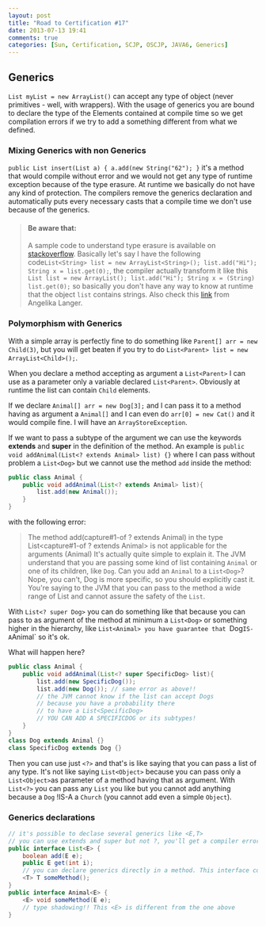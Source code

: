 ```yaml
---
layout: post
title: "Road to Certification #17"
date: 2013-07-13 19:41
comments: true
categories: [Sun, Certification, SCJP, OSCJP, JAVA6, Generics]
---
```

## Generics
`List myList = new ArrayList()` can accept any type of object (never primitives - well, with wrappers). With the usage of generics you are bound to declare the type of the Elements contained at compile time so we get compilation errors if we try to add a something different from what we defined.
<!-- more -->

### Mixing Generics with non Generics
`public List insert(List a) { a.add(new String("62"); }` it's a method that would compile without error and we would not get any type of runtime exception because of the type erasure. At runtime we basically do not have any kind of protection. The compilers remove the generics declaration and automatically puts every necessary casts that a compile time we don't use because of the generics.

> #### Be aware that:
> A sample code to understand type erasure is available on [stackoverflow](http://stackoverflow.com/questions/339699/java-generics-type-erasure-when-and-what-happens). Basically let's say I have the following code`List<String> list = new ArrayList<String>(); list.add("Hi"); String x = list.get(0);`, the compiler actually transform it like this `List list = new ArrayList(); list.add("Hi"); String x = (String) list.get(0);` so basically you don't have any way to know at runtime that the object `list` contains strings. Also check this [link](http://www.angelikalanger.com/GenericsFAQ/FAQSections/TechnicalDetails.html#FAQ001) from Angelika Langer.

### Polymorphism with Generics
With a simple array is perfectly fine to do something like `Parent[] arr = new Child(3)`, but you will get beaten if you try to do `List<Parent> list = new ArrayList<Child>();`.

When you declare a method accepting as argument a `List<Parent>` I can use as a parameter only a variable declared `List<Parent>`. Obviously at runtime the list can contain `Child` elements.

If we declare `Animal[] arr = new Dog[3];` and I can pass it to a method having as argument a `Animal[]` and I can even do `arr[0] = new Cat()` and it would compile fine. I will have an `ArrayStoreException`.

If we want to pass a subtype of the argument we can use the keywords **extends** and **super** in the definition of the method. An example is `public void addAnimal(List<? extends Animal> list) {}` where I can pass without problem a `List<Dog>` but we cannot use the method `add` inside the method:
``` java
public class Animal {
	public void addAnimal(List<? extends Animal> list){
		list.add(new Animal());
	}
}
```

with the following error:
> The method add(capture#1-of ? extends Animal) in the type List<capture#1-of ? extends Animal> is not applicable for the arguments (Animal)
It's actually quite simple to explain it. The JVM understand that you are passing some kind of list containing `Animal` or one of its children, like `Dog`. Can you add an `Animal` to a `List<Dog>`? Nope, you can't, Dog is more specific, so you should explicitly cast it. You're saying to the JVM that you can pass to the method a wide range of List and cannot assure the safety of the `List`.

With `List<? super Dog>` you can do something like that because you can pass to as argument of the method at minimum a `List<Dog>` or something higher in the hierarchy, like `List<Animal> you have guarantee that `Dog` IS-A `Animal` so it's ok.

What will happen here?

``` java
public class Animal {
	public void addAnimal(List<? super SpecificDog> list){
		list.add(new SpecificDog());
		list.add(new Dog()); // same error as above!!
		// the JVM cannot know if the list can accept Dogs
		// because you have a probability there
		// to have a List<SpecificDog>
		// YOU CAN ADD A SPECIFICDOG or its subtypes!
	}
}
class Dog extends Animal {}
class SpecificDog extends Dog {}
```
Then you can use just `<?>` and that's is like saying that you can pass a list of any type. It's not like saying `List<Object>` because you can pass only a `List<Object>`as parameter of a method having that as argument. With `List<?>` you can pass any `List` you like but you cannot add anything because a `Dog` !IS-A a `Church` (you cannot add even a simple `Object`).

### Generics declarations

``` java
// it's possible to declase several generics like <E,T>
// you can use extends and super but not ?, you'll get a compiler error
public interface List<E> {
	boolean add(E e);
	public E get(int i);
	// you can declare generics directly in a method. This interface compiles.
	<T> T someMethod();
}
public interface Animal<E> {
	<E> void someMethod(E e);  
	// type shadowing!! This <E> is different from the one above
}

```
